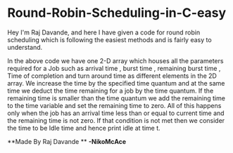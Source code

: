 # Round-Robin-Scheduling-in-C-easy
Hey I'm Raj Davande, and here I have given a code for round robin scheduling which is following the easiest methods and is fairly easy to understand.

In the above code we have one 2-D array which houses all the parameters required for a Job such as arrival time , burst time , remaining burst time , Time of completion and turn around time as different elements in the 2D array.
We increase the time by the specified time quantum and at the same time we deduct the time remaining for a job by the time quantum. 
If the remaining time is smaller than the time quantum we add the remaining time to the time variable and set the remaining time to zero. 
All of this happens only when the job has an arrival time less than or equal to current time and the remaining time is not zero.
If that condition is not met then we consider the time to be Idle time and hence print idle at time t.


**Made By Raj Davande **
**-NikoMcAce**
